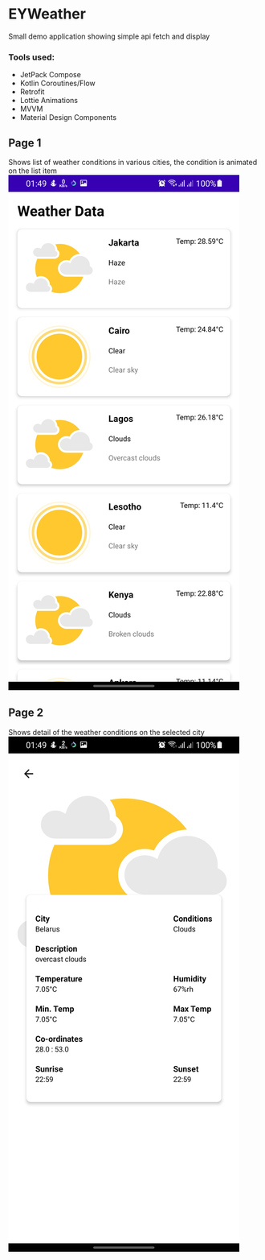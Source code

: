 # EYWeather
Small demo application showing simple api fetch and display

### Tools used:
- JetPack Compose
- Kotlin Coroutines/Flow
- Retrofit
- Lottie Animations
- MVVM
- Material Design Components



## Page 1
Shows list of weather conditions in various cities, the condition is animated on the list item
![Page 1](/images/Weather_1.jpg)

## Page 2
Shows detail of the weather conditions on the selected city
![Page 2](/images/Weather_2.jpg)
